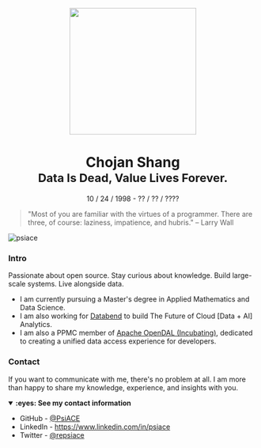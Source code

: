 <p align="center">
  <picture>
    <source media="(prefers-color-scheme: dark)" srcset="https://raw.githubusercontent.com/PsiACE/logo/main/logo_white.png">
    <img src="https://raw.githubusercontent.com/PsiACE/logo/main/logo.png" height="256">
  </picture>
</p>

<div align="center">
    <h1>
        Chojan Shang
        <br />
        <sub>Data Is Dead, Value Lives Forever.</sub>
    </h1>
    <p>10 / 24 / 1998 - ?? / ?? / ????</p>
</div>

> "Most of you are familiar with the virtues of a programmer. There are three, of course: laziness, impatience, and hubris." – Larry Wall

![psiace](https://komarev.com/ghpvc/?username=psiace)

### Intro

Passionate about open source. Stay curious about knowledge. Build large-scale systems. Live alongside data.

- I am currently pursuing a Master's degree in Applied Mathematics and Data Science.
- I am also working for [Databend](https://github.com/datafuselabs/databend/) to build The Future of Cloud \[Data + AI\] Analytics.
- I am also a PPMC member of [Apache OpenDAL (Incubating)](https://github.com/apache/incubator-opendal), dedicated to creating a unified data access experience for developers.

### Contact

If you want to communicate with me, there's no problem at all. I am more than happy to share my knowledge, experience, and insights with you.

<details open>
<summary><strong>:eyes: See my contact information</strong></summary>

- GitHub - [@PsiACE](https://github.com/psiace)
- LinkedIn - <https://www.linkedin.com/in/psiace>
- Twitter - [@repsiace](https://twitter.com/repsiace/)

</details>
